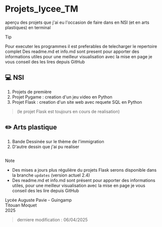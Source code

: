 # Projets_lycee_TM
aperçu des projets que j'ai eu l'occasion de faire dans en NSI (et en arts plastiques) en terminal 

> [!TIP]
> Pour executer les programmes il est preferables de telecharger le repertoire complet 
> Des readme.md et info.md sont present pour apporter des informations utiles pour une meilleur visualisation avec la mise en page je vous conseil des les lires depuis GitHub

## :computer: NSI
1. Projets de première
2. Projet Pygame : creation d'un jeu video en Python
3. Projet Flask : creation d'un site web avec requete SQL en Python 

> (le projet Flask est toujours en cours de realisation)

## :pencil2: Arts plastique 

1. Bande Dessinée sur le thème de l'immigration
2. D'autre dessin que j'ai pu realiser

##  
> [!NOTE]
> + Des mises a jours plus régulière du projets Flask serons disponible dans la branche `updates` (version actuel 2.4)
> + Des readme.md et info.md sont présent pour apporter des informations utiles, pour une meilleur visualisation avec la mise en page je vous conseil des les lire depuis GitHub


Lycée Auguste Pavie - Guingamp \
Titouan Moquet \
2025

> derniere modification : 06/04/2025
